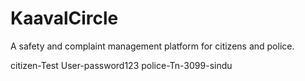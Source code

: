 # KaavalCircle

A safety and complaint management platform for citizens and police.

citizen-Test User-password123
police-Tn-3099-sindu